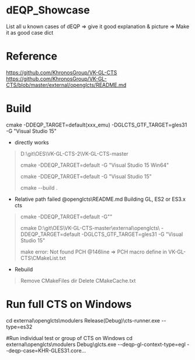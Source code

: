 # dEQP_Showcase
List all u known cases of dEQP => give it good explanation &amp; picture => Make it as good case dict

# Reference
https://github.com/KhronosGroup/VK-GL-CTS
https://github.com/KhronosGroup/VK-GL-CTS/blob/master/external/openglcts/README.md

# Build
cmake -DDEQP_TARGET=default(xxx_emu) -DGLCTS_GTF_TARGET=gles31 -G "Visual Studio 15"

- directly works
> D:\git\OES\VK-GL-CTS-2\VK-GL-CTS-master
>
> cmake -DDEQP_TARGET=default -G "Visual Studio 15 Win64"
>
> cmake -DDEQP_TARGET=default -G "Visual Studio 15"
>
> cmake --build .

- Relative path failed 
@openglcts\README.md Building GL, ES2 or ES3.x cts
> cmake <path to openglcts> -DDEQP_TARGET=default -G"<Generator Name>"
>  
> cmake D:\git\OES\VK-GL-CTS-master\external\openglcts\ -DDEQP_TARGET=default -DGLCTS_GTF_TARGET=gles31 -G "Visual Studio 15"
>
> make error: Not found PCH @146line => PCH macro define in VK-GL-CTS\CMakeList.txt
  
- Rebuild
> Remove CMakeFiles dir
> Delete CMakeCache.txt

# Run full CTS on Windows
cd external\openglcts\modulers
Release(Debug)\cts-runner.exe --type=es32

#Run individual test or group of CTS on Windows
cd external\openglcts\modulers
Debug\glcts.exe --deqp-gl-context-type=egl --deqp-case=KHR-GLES31.core...

